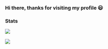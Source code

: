 ### Hi there, thanks for visiting my profile 😃

### Stats
<img src="https://github-readme-stats.vercel.app/api/top-langs/?username=hanbinChae&layout=compact&theme=gruvbox"><br><br>
<img src="https://github-readme-stats.vercel.app/api?username=hanbinChae&show_icons=true&theme=gruvbox">

